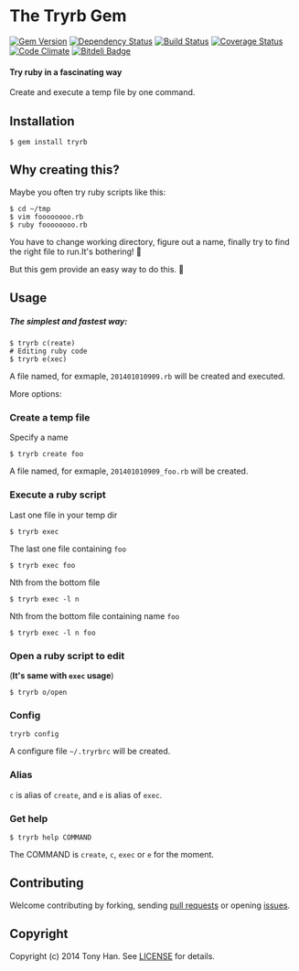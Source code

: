# The Tryrb Gem

[![Gem Version](https://badge.fury.io/rb/tryrb.png)](https://rubygems.org/gems/tryrb)
[![Dependency Status](https://gemnasium.com/tony612/tryrb.png)](https://gemnasium.com/tony612/tryrb)
[![Build Status](https://travis-ci.org/tony612/tryrb.png?branch=master)](https://travis-ci.org/tony612/tryrb)
[![Coverage Status](https://coveralls.io/repos/tony612/tryrb/badge.png?branch=master)](https://coveralls.io/r/tony612/tryrb?branch=master)
[![Code Climate](https://codeclimate.com/github/tony612/tryrb.png)](https://codeclimate.com/github/tony612/tryrb)
[![Bitdeli Badge](https://d2weczhvl823v0.cloudfront.net/tony612/tryrb/trend.png)](https://bitdeli.com/free "Bitdeli Badge")

#### Try ruby in a fascinating way

Create and execute a temp file by one command.

## Installation

```
$ gem install tryrb
```

## Why creating this?

Maybe you often try ruby scripts like this:

```
$ cd ~/tmp
$ vim foooooooo.rb
$ ruby foooooooo.rb
```

You have to change working directory, figure out a name, finally try to
find the right file to run.It's bothering! :anger:

But this gem provide an easy way to do this. :yellow_heart:

## Usage

##### The simplest and fastest way:

```
$ tryrb c(reate)
# Editing ruby code
$ tryrb e(xec)
```
A file named, for exmaple, `201401010909.rb` will be created and executed.

More options:

### Create a temp file

Specify a name

```
$ tryrb create foo
```

A file named, for exmaple, `201401010909_foo.rb` will be created.

### Execute a ruby script

Last one file in your temp dir

```
$ tryrb exec
```

The last one file containing `foo`

```
$ tryrb exec foo
```

Nth from the bottom file

```
$ tryrb exec -l n
```

Nth from the bottom file containing name `foo`

```
$ tryrb exec -l n foo
```

### Open a ruby script to edit

(**It's same with `exec` usage**)

```
$ tryrb o/open
```

### Config

```
tryrb config
```
A configure file `~/.tryrbrc` will be created.

### Alias

`c` is alias of `create`, and `e` is alias of `exec`.

### Get help

```
$ tryrb help COMMAND
```

The COMMAND is `create`, `c`, `exec` or `e` for the moment.

## Contributing

Welcome contributing by forking, sending [pull requests](/../../pulls) or opening [issues](/../../issues).

## Copyright

Copyright (c) 2014 Tony Han. See [LICENSE][] for details.

[license]: LICENSE.md

